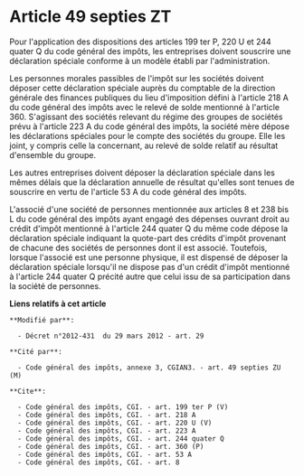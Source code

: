 # Article 49 septies ZT

Pour l'application des dispositions des articles 199 ter P, 220 U et 244 quater Q du code général des impôts, les entreprises
doivent souscrire une déclaration spéciale conforme à un modèle établi par l'administration. 

Les personnes morales passibles de l'impôt sur les sociétés doivent déposer cette déclaration spéciale auprès du comptable de
la direction générale des finances publiques du lieu d'imposition défini à l'article 218 A du code général des impôts avec le
relevé de solde mentionné à l'article 360. S'agissant des sociétés relevant du régime des groupes de sociétés prévu à
l'article 223 A du code général des impôts, la société mère dépose les déclarations spéciales pour le compte des sociétés du
groupe. Elle les joint, y compris celle la concernant, au relevé de solde relatif au résultat d'ensemble du groupe. 

Les autres entreprises doivent déposer la déclaration spéciale dans les mêmes délais que la déclaration annuelle de résultat
qu'elles sont tenues de souscrire en vertu de l'article 53 A du code général des impôts. 

L'associé d'une société de personnes mentionnée aux articles 8 et 238 bis L du code général des impôts ayant engagé des
dépenses ouvrant droit au crédit d'impôt mentionné à l'article 244 quater Q du même code dépose la déclaration spéciale
indiquant la quote-part des crédits d'impôt provenant de chacune des sociétés de personnes dont il est associé. Toutefois,
lorsque l'associé est une personne physique, il est dispensé de déposer la déclaration spéciale lorsqu'il ne dispose pas d'un
crédit d'impôt mentionné à l'article 244 quater Q précité autre que celui issu de sa participation dans la société de
personnes.

**Liens relatifs à cet article**

	**Modifié par**:

	  - Décret n°2012-431  du 29 mars 2012 - art. 29

	**Cité par**:

	  - Code général des impôts, annexe 3, CGIAN3. - art. 49 septies ZU (M)

	**Cite**:

	  - Code général des impôts, CGI. - art. 199 ter P (V)
	  - Code général des impôts, CGI. - art. 218 A
	  - Code général des impôts, CGI. - art. 220 U (V)
	  - Code général des impôts, CGI. - art. 223 A
	  - Code général des impôts, CGI. - art. 244 quater Q
	  - Code général des impôts, CGI. - art. 360 (P)
	  - Code général des impôts, CGI. - art. 53 A
	  - Code général des impôts, CGI. - art. 8
